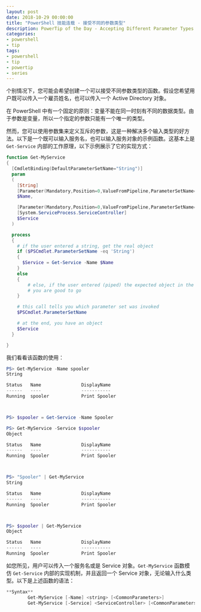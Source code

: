 ```yaml
---
layout: post
date: 2018-10-29 00:00:00
title: "PowerShell 技能连载 - 接受不同的参数类型"
description: PowerTip of the Day - Accepting Different Parameter Types
categories:
- powershell
- tip
tags:
- powershell
- tip
- powertip
- series
---
```

个别情况下，您可能会希望创建一个可以接受不同参数类型的函数。假设您希望用户既可以传入一个雇员姓名，也可以传入一个 Active Directory 对象。

在 PowerShell 中有一个固定的原则：变量不能在同一时刻有不同的数据类型。由于参数是变量，所以一个指定的参数只能有一个唯一的类型。

然而，您可以使用参数集来定义互斥的参数，这是一种解决多个输入类型的好方法。以下是一个既可以输入服务名，也可以输入服务对象的示例函数。这基本上是 `Get-Service` 内部的工作原理，以下示例展示了它的实现方式：

```powershell
function Get-MyService
{
  [CmdletBinding(DefaultParameterSetName="String")]
  param
  (
    [String]
    [Parameter(Mandatory,Position=0,ValueFromPipeline,ParameterSetName='String')]
    $Name,

    [Parameter(Mandatory,Position=0,ValueFromPipeline,ParameterSetName='Object')]
    [System.ServiceProcess.ServiceController]
    $Service
  )

  process
  {
    # if the user entered a string, get the real object
    if ($PSCmdlet.ParameterSetName -eq 'String')
    {
      $Service = Get-Service -Name $Name
    }
    else
    {
        # else, if the user entered (piped) the expected object in the first place,
        # you are good to go
    }

    # this call tells you which parameter set was invoked
    $PSCmdlet.ParameterSetName

    # at the end, you have an object
    $Service
  }

}
```

我们看看该函数的使用：

```powershell
PS> Get-MyService -Name spooler
String

Status   Name               DisplayName
------   ----               -----------
Running  spooler            Print Spooler



PS> $spooler = Get-Service -Name Spooler

PS> Get-MyService -Service $spooler
Object

Status   Name               DisplayName
------   ----               -----------
Running  Spooler            Print Spooler



PS> "Spooler" | Get-MyService
String

Status   Name               DisplayName
------   ----               -----------
Running  Spooler            Print Spooler



PS> $spooler | Get-MyService
Object

Status   Name               DisplayName
------   ----               -----------
Running  Spooler            Print Spooler
```

如您所见，用户可以传入一个服务名或是 Service 对象。`Get-MyService` 函数模仿 `Get-Service` 内部的实现机制，并且返回一个 Service 对象，无论输入什么类型。以下是上述函数的语法：

```powershell
**Syntax**
        Get-MyService [-Name] <string> [<CommonParameters>]
        Get-MyService [-Service] <ServiceController> [<CommonParameters>]
```

<!--本文国际来源：[Accepting Different Parameter Types](http://community.idera.com/powershell/powertips/b/tips/posts/accepting-different-parameter-types)-->
